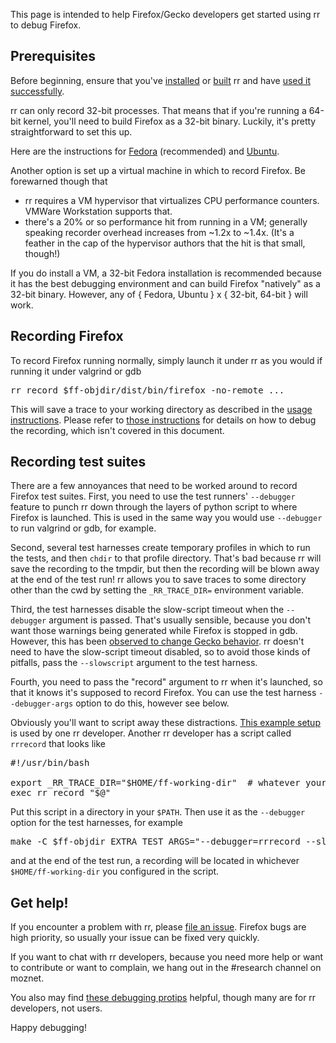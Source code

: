 This page is intended to help Firefox/Gecko developers get started using rr to debug Firefox.

## Prerequisites

Before beginning, ensure that you've [installed](http://rr-project.org/) or [built](https://github.com/mozilla/rr/wiki/Installation) rr and have [used it successfully](https://github.com/mozilla/rr/wiki/Usage).

rr can only record 32-bit processes.  That means that if you're running a 64-bit kernel, you'll need to build Firefox as a 32-bit binary.  Luckily, it's pretty straightforward to set this up.

Here are the instructions for [Fedora](https://developer.mozilla.org/en-US/docs/Compiling_32-bit_Firefox_on_a_Linux_64-bit_OS#Instructions_for_Fedora_20_and_19) (recommended) and [Ubuntu](https://developer.mozilla.org/en-US/docs/Compiling_32-bit_Firefox_on_a_Linux_64-bit_OS#Instructions_for_Ubuntu_13.10).

Another option is set up a virtual machine in which to record Firefox.  Be forewarned though that

* rr requires a VM hypervisor that virtualizes CPU performance counters.  VMWare Workstation supports that.
* there's a 20% or so performance hit from running in a VM; generally speaking recorder overhead increases from ~1.2x to ~1.4x.  (It's a feather in the cap of the hypervisor authors that the hit is that small, though!)

If you do install a VM, a 32-bit Fedora installation is recommended because it has the best debugging environment and can build Firefox "natively" as a 32-bit binary.  However, any of { Fedora, Ubuntu } x { 32-bit, 64-bit } will work.

## Recording Firefox

To record Firefox running normally, simply launch it under rr as you would if running it under valgrind or gdb
<pre>
rr record $ff-objdir/dist/bin/firefox -no-remote ...
</pre>
This will save a trace to your working directory as described in the [usage instructions](https://github.com/mozilla/rr/wiki/Usage).  Please refer to [those instructions](https://github.com/mozilla/rr/wiki/Usage) for details on how to debug the recording, which isn't covered in this document.

## Recording test suites

There are a few annoyances that need to be worked around to record Firefox test suites.  First, you need to use the test runners' `--debugger` feature to punch rr down through the layers of python script to where Firefox is launched.  This is used in the same way you would use `--debugger` to run valgrind or gdb, for example.

Second, several test harnesses create temporary profiles in which to run the tests, and then `chdir` to that profile directory.  That's bad because rr will save the recording to the tmpdir, but then the recording will be blown away at the end of the test run!  rr allows you to save traces to some directory other than the cwd by setting the `_RR_TRACE_DIR=` environment variable.

Third, the test harnesses disable the slow-script timeout when the `--debugger` argument is passed.  That's usually sensible, because you don't want those warnings being generated while Firefox is stopped in gdb.  However, this has been [observed to change Gecko behavior](https://bugzilla.mozilla.org/show_bug.cgi?id=986673).  rr doesn't need to have the slow-script timeout disabled, so to avoid those kinds of pitfalls, pass the `--slowscript` argument to the test harness.

Fourth, you need to pass the "record" argument to rr when it's launched, so that it knows it's supposed to record Firefox.  You can use the test harness `--debugger-args` option to do this, however see below.

Obviously you'll want to script away these distractions.  [This example setup](https://github.com/cgjones/rr-workbench/blob/master/Makefile) is used by one rr developer.  Another rr developer has a script called `rrrecord` that looks like
<pre>
#!/usr/bin/bash

export _RR_TRACE_DIR="$HOME/ff-working-dir"  # whatever your working dir is when debugging FF
exec rr record "$@"
</pre>
Put this script in a directory in your `$PATH`.  Then use it as the `--debugger` option for the test harnesses, for example
<pre>
make -C $ff-objdir EXTRA_TEST_ARGS="--debugger=rrrecord --slowscript" mochitest-plain
</pre>
and at the end of the test run, a recording will be located in whichever `$HOME/ff-working-dir` you configured in the script.

## Get help!

If you encounter a problem with rr, please [file an issue](https://github.com/mozilla/rr/issues).  Firefox bugs are high priority, so usually your issue can be fixed very quickly.

If you want to chat with rr developers, because you need more help or want to contribute or want to complain, we hang out in the #research channel on moznet.

You also may find [these debugging protips](https://github.com/mozilla/rr/wiki/Debugging-protips) helpful, though many are for rr developers, not users.

Happy debugging!